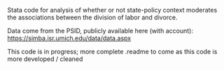Stata code for analysis of whether or not state-policy context moderates the associations between the division of labor and divorce.

Data come from the PSID, publicly available here (with account): https://simba.isr.umich.edu/data/data.aspx

This code is in progress; more complete .readme to come as this code is more developed / cleaned
